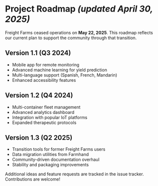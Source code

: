 # Project Roadmap *(updated April&nbsp;30, 2025)*

Freight Farms ceased operations on **May&nbsp;22, 2025**. This roadmap reflects our current plan to support the community through that transition.

## Version 1.1 (Q3 2024)
- Mobile app for remote monitoring
- Advanced machine learning for yield prediction
- Multi-language support (Spanish, French, Mandarin)
- Enhanced accessibility features

## Version 1.2 (Q4 2024)
- Multi-container fleet management
- Advanced analytics dashboard
- Integration with popular IoT platforms
- Expanded therapeutic protocols

## Version 1.3 (Q2 2025)
- Transition tools for former Freight Farms users
- Data migration utilities from Farmhand
- Community-driven documentation overhaul
- Stability and packaging improvements

Additional ideas and feature requests are tracked in the issue tracker. Contributions are welcome!
